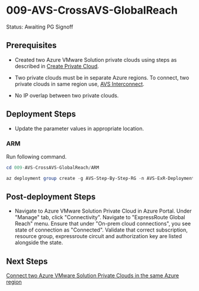 # 009-AVS-CrossAVS-GlobalReach
Status: Awaiting PG Signoff

## Prerequisites

* Created two Azure VMware Solution private clouds using steps as described in [Create Private Cloud](../001-AVS-PrivateCloud/readme.md).

* Two private clouds must be in separate Azure regions. To connect, two private clouds in same region use, [AVS Interconnect](https://docs.microsoft.com/azure/azure-vmware/connect-multiple-private-clouds-same-region?WT.mc_id=Portal-VMCP).

* No IP overlap between two private clouds.

## Deployment Steps

* Update the parameter values in appropriate location.

### ARM

Run following command.

```powershell
cd 009-AVS-CrossAVS-GlobalReach/ARM

az deployment group create -g AVS-Step-By-Step-RG -n AVS-ExR-Deployment -c -f "CrossAVSGlobalReach.deploy.json" -p "@CrossAVSGlobalReach.parameters.json"
```

## Post-deployment Steps

* Navigate to Azure VMware Solution Private Cloud in Azure Portal. Under "Manage" tab, click "Connectivity". Navigate to "ExpressRoute Global Reach" menu. Ensure that under "On-prem cloud connections", you see state of connection as "Connected". Validate that correct subscription, resource group, expressroute circuit and authorization key are listed alongside the state.

## Next Steps

[Connect two Azure VMware Solution Private Clouds in the same Azure region](../010-AVS-CrossAVS-WithinRegion/readme.md)
